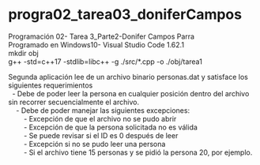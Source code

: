 
# progra02_tarea03_doniferCampos
Programación 02- Tarea 3_Parte2-Donifer Campos Parra <br />
Programado en Windows10- Visual Studio Code 1.62.1 <br />
mkdir obj <br />
g++ -std=c++17 -stdlib=libc++ -g ./src/*.cpp -o ./obj/tarea1 <br /> 


Segunda aplicación lee de un archivo binario personas.dat y
satisface los siguientes requerimientos<br />
&nbsp;&nbsp;- Debe de poder leer la persona en cualquier posición dentro del archivo sin recorrer secuencialmente el archivo.<br />
&nbsp;&nbsp;&nbsp;&nbsp;- Debe de poder manejar las siguientes excepciones:<br />
&nbsp;&nbsp;&nbsp;&nbsp;&nbsp;&nbsp;&nbsp;&nbsp;- Excepción de que el archivo no se pudo abrir<br />
&nbsp;&nbsp;&nbsp;&nbsp;&nbsp;&nbsp;&nbsp;&nbsp;- Excepción de que la persona solicitada no es válida<br />
&nbsp;&nbsp;&nbsp;&nbsp;&nbsp;&nbsp;&nbsp;&nbsp;- Se puede revisar si el ID es 0 después de leer<br />
&nbsp;&nbsp;&nbsp;&nbsp;&nbsp;&nbsp;&nbsp;&nbsp;- Excepción si no se pudo leer una persona<br />
&nbsp;&nbsp;&nbsp;&nbsp;&nbsp;&nbsp;&nbsp;&nbsp;- Si el archivo tiene 15 personas y se pidió la persona 20, por
ejemplo.<br />